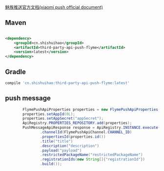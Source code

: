[魅族推送官方文档(xiaomi push official document)](http://open-wiki.flyme.cn/doc-wiki/index#id?129)

## Maven

```xml

<dependency>
    <groupId>cn.shishuihao</groupId>
    <artifactId>third-party-api-push-flyme</artifactId>
    <version>latest</version>
</dependency>
```

## Gradle

``` groovy
compile 'cn.shishuihao:third-party-api-push-flyme:latest'
```

## push message

``` java
        FlymePushApiProperties properties = new FlymePushApiProperties();
        properties.setAppId(0L);
        properties.setAppSecret("appSecret");
        ApiRegistry.PROPERTIES_REPOSITORY.add(properties);
        PushMessageApiResponse response = ApiRegistry.INSTANCE.execute(PushMessageApiRequest.Builder.builder()
                .channelId(FlymePushApiChannel.CHANNEL_ID)
                .propertiesId(properties.id())
                .title("title")
                .description("description")
                .payload("payload")
                .restrictedPackageName("restrictedPackageName")
                .registrationIds(new String[]{"registrationId"})
                .build());
```
